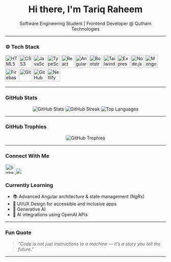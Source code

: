 <h1 align="center">Hi there, I'm Tariq Raheem</h1>

<p align="center">
  Software Engineering Student | Frontend Developer @ Qutham Technologies
</p>

---

### ⚙️ Tech Stack

<p align="left">
  <!-- Core Web -->
  <img src="https://cdn.jsdelivr.net/gh/devicons/devicon/icons/html5/html5-original.svg" width="40" height="40" alt="HTML5"/>
  <img src="https://cdn.jsdelivr.net/gh/devicons/devicon/icons/css3/css3-original.svg" width="40" height="40" alt="CSS3"/>
  <img src="https://cdn.jsdelivr.net/gh/devicons/devicon/icons/javascript/javascript-original.svg" width="40" height="40" alt="JavaScript"/>
  <img src="https://cdn.jsdelivr.net/gh/devicons/devicon/icons/typescript/typescript-original.svg" width="40" height="40" alt="TypeScript"/>

  <!-- Frameworks -->
  <img src="https://cdn.jsdelivr.net/gh/devicons/devicon/icons/react/react-original.svg" width="40" height="40" alt="React"/>
  <img src="https://cdn.jsdelivr.net/gh/devicons/devicon/icons/angular/angular-original.svg" width="40" height="40" alt="Angular"/>
  <img src="https://cdn.jsdelivr.net/gh/devicons/devicon/icons/bootstrap/bootstrap-original.svg" width="40" height="40" alt="Bootstrap"/>
  <img src="https://cdn.jsdelivr.net/gh/devicons/devicon/icons/tailwindcss/tailwindcss-original.svg" width="40" height="40" alt="TailwindCSS"/>

  <!-- Backend -->
  <img src="https://cdn.jsdelivr.net/gh/devicons/devicon/icons/express/express-original.svg" width="40" height="40" alt="Express.js"/>
  <img src="https://cdn.jsdelivr.net/gh/devicons/devicon/icons/nodejs/nodejs-original.svg" width="40" height="40" alt="Node.js"/>
  <img src="https://cdn.jsdelivr.net/gh/devicons/devicon/icons/mongodb/mongodb-original.svg" width="40" height="40" alt="MongoDB"/>

  <!-- Dev Tools -->
  <img src="https://cdn.jsdelivr.net/gh/devicons/devicon/icons/firebase/firebase-plain.svg" width="40" height="40" alt="Firebase"/>
  <img src="https://cdn.jsdelivr.net/gh/devicons/devicon/icons/git/git-original.svg" width="40" height="40" alt="Git"/>
  <img src="https://github.githubassets.com/images/modules/logos_page/GitHub-Mark.png" width="40" height="40" alt="GitHub" />
  <img src="https://cdn.jsdelivr.net/gh/devicons/devicon/icons/netlify/netlify-original.svg" width="40" height="40" alt="Netlify"/>
</p>


---

### GitHub Stats

<p align="center">
  <img src="https://github-readme-stats.vercel.app/api?username=rahee55&show_icons=true&theme=tokyonight" alt="GitHub Stats" />
  <img src="https://streak-stats.demolab.com?user=rahee55&theme=tokyonight&hide_border=true" alt="GitHub Streak" />
  <img src="https://github-readme-stats.vercel.app/api/top-langs/?username=rahee55&layout=compact&theme=tokyonight" alt="Top Languages" />
</p>

---

### GitHub Trophies

<p align="center">
  <img src="https://github-profile-trophy.vercel.app/?username=rahee55&theme=gruvbox&column=7&margin-w=10&no-frame=true&rank=SECRET,SSS,SS,S,AAA,AA,A,B" alt="GitHub Trophies"/>
</p>

---

### Connect With Me

<p align="left">
  <a href="https://linkedin.com/in/tariq-raheem/" target="_blank">
    <img src="https://cdn.jsdelivr.net/gh/devicons/devicon/icons/linkedin/linkedin-original.svg" height="30" alt="linkedin"/>
  </a>
  <a href="rahee.programmer@gmail.com">
    <img src="https://img.shields.io/badge/Gmail-D14836?style=flat&logo=gmail&logoColor=white" />
  </a>
</p>

### Currently Learning

- 📚 Advanced Angular architecture & state management (NgRx)
- 🎨 UI/UX Design for accessible and inclusive apps
- 🤖 Generative AI
- 🤖 AI integrations using OpenAI APIs

---

### Fun Quote

> *“Code is not just instructions to a machine — it’s a story you tell the future.”*

---
